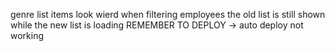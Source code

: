 
genre list items look wierd
when filtering employees the old list is still shown while the new list is loading
REMEMBER TO DEPLOY -> auto deploy not working
